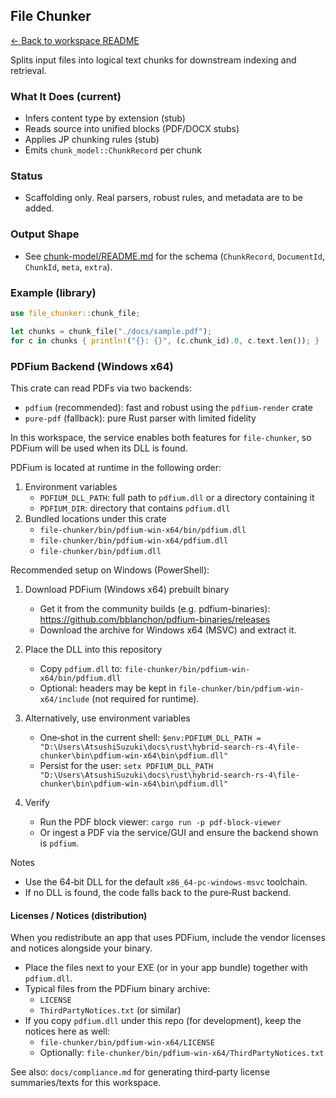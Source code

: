 ## File Chunker

[← Back to workspace README](../README.md)

Splits input files into logical text chunks for downstream indexing and retrieval.

### What It Does (current)
- Infers content type by extension (stub)
- Reads source into unified blocks (PDF/DOCX stubs)
- Applies JP chunking rules (stub)
- Emits `chunk_model::ChunkRecord` per chunk

### Status
- Scaffolding only. Real parsers, robust rules, and metadata are to be added.

### Output Shape
- See [chunk-model/README.md](../chunk-model/README.md) for the schema (`ChunkRecord`, `DocumentId`, `ChunkId`, `meta`, `extra`).

### Example (library)
```rust
use file_chunker::chunk_file;

let chunks = chunk_file("./docs/sample.pdf");
for c in chunks { println!("{}: {}", (c.chunk_id).0, c.text.len()); }
```

### PDFium Backend (Windows x64)

This crate can read PDFs via two backends:

- `pdfium` (recommended): fast and robust using the `pdfium-render` crate
- `pure-pdf` (fallback): pure Rust parser with limited fidelity

In this workspace, the service enables both features for `file-chunker`, so PDFium will be used when its DLL is found.

PDFium is located at runtime in the following order:

1) Environment variables
   - `PDFIUM_DLL_PATH`: full path to `pdfium.dll` or a directory containing it
   - `PDFIUM_DIR`: directory that contains `pdfium.dll`
2) Bundled locations under this crate
   - `file-chunker/bin/pdfium-win-x64/bin/pdfium.dll`
   - `file-chunker/bin/pdfium-win-x64/pdfium.dll`
   - `file-chunker/bin/pdfium.dll`

Recommended setup on Windows (PowerShell):

1) Download PDFium (Windows x64) prebuilt binary
   - Get it from the community builds (e.g. pdfium-binaries):
     https://github.com/bblanchon/pdfium-binaries/releases
   - Download the archive for Windows x64 (MSVC) and extract it.

2) Place the DLL into this repository
   - Copy `pdfium.dll` to:
     `file-chunker/bin/pdfium-win-x64/bin/pdfium.dll`
   - Optional: headers may be kept in
     `file-chunker/bin/pdfium-win-x64/include` (not required for runtime).

3) Alternatively, use environment variables
   - One‑shot in the current shell:
     `$env:PDFIUM_DLL_PATH = "D:\Users\AtsushiSuzuki\docs\rust\hybrid-search-rs-4\file-chunker\bin\pdfium-win-x64\bin\pdfium.dll"`
   - Persist for the user:
     `setx PDFIUM_DLL_PATH "D:\Users\AtsushiSuzuki\docs\rust\hybrid-search-rs-4\file-chunker\bin\pdfium-win-x64\bin\pdfium.dll"`

4) Verify
   - Run the PDF block viewer: `cargo run -p pdf-block-viewer`
   - Or ingest a PDF via the service/GUI and ensure the backend shown is `pdfium`.

Notes
- Use the 64‑bit DLL for the default `x86_64-pc-windows-msvc` toolchain.
- If no DLL is found, the code falls back to the pure‑Rust backend.

#### Licenses / Notices (distribution)

When you redistribute an app that uses PDFium, include the vendor licenses and notices alongside your binary.

- Place the files next to your EXE (or in your app bundle) together with `pdfium.dll`.
- Typical files from the PDFium binary archive:
  - `LICENSE`
  - `ThirdPartyNotices.txt` (or similar)
- If you copy `pdfium.dll` under this repo (for development), keep the notices here as well:
  - `file-chunker/bin/pdfium-win-x64/LICENSE`
  - Optionally: `file-chunker/bin/pdfium-win-x64/ThirdPartyNotices.txt`

See also: `docs/compliance.md` for generating third‑party license summaries/texts for this workspace.
